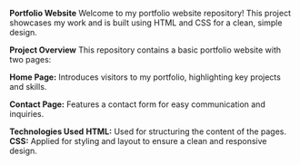 
**Portfolio Website**
Welcome to my portfolio website repository! This project showcases my work and is built using HTML and CSS for a clean, simple design.

**Project Overview**
This repository contains a basic portfolio website with two pages:

**Home Page:** 
Introduces visitors to my portfolio, highlighting key projects and skills.

**Contact Page:**
Features a contact form for easy communication and inquiries.

**Technologies Used**
**HTML:**
Used for structuring the content of the pages.
**CSS:** 
Applied for styling and layout to ensure a clean and responsive design.
